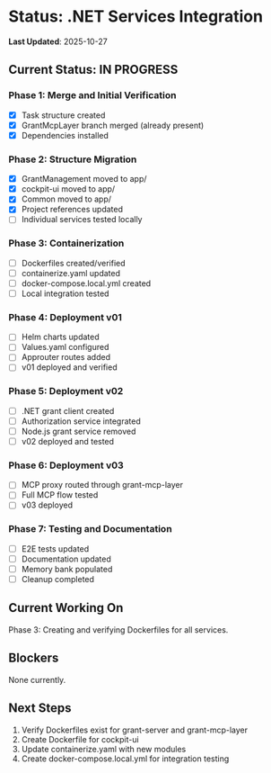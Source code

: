 # Status: .NET Services Integration

**Last Updated**: 2025-10-27

## Current Status: IN PROGRESS

### Phase 1: Merge and Initial Verification

- [x] Task structure created
- [x] GrantMcpLayer branch merged (already present)
- [x] Dependencies installed

### Phase 2: Structure Migration

- [x] GrantManagement moved to app/
- [x] cockpit-ui moved to app/
- [x] Common moved to app/
- [x] Project references updated
- [ ] Individual services tested locally

### Phase 3: Containerization

- [ ] Dockerfiles created/verified
- [ ] containerize.yaml updated
- [ ] docker-compose.local.yml created
- [ ] Local integration tested

### Phase 4: Deployment v01

- [ ] Helm charts updated
- [ ] Values.yaml configured
- [ ] Approuter routes added
- [ ] v01 deployed and verified

### Phase 5: Deployment v02

- [ ] .NET grant client created
- [ ] Authorization service integrated
- [ ] Node.js grant service removed
- [ ] v02 deployed and tested

### Phase 6: Deployment v03

- [ ] MCP proxy routed through grant-mcp-layer
- [ ] Full MCP flow tested
- [ ] v03 deployed

### Phase 7: Testing and Documentation

- [ ] E2E tests updated
- [ ] Documentation updated
- [ ] Memory bank populated
- [ ] Cleanup completed

## Current Working On

Phase 3: Creating and verifying Dockerfiles for all services.

## Blockers

None currently.

## Next Steps

1. Verify Dockerfiles exist for grant-server and grant-mcp-layer
2. Create Dockerfile for cockpit-ui
3. Update containerize.yaml with new modules
4. Create docker-compose.local.yml for integration testing
